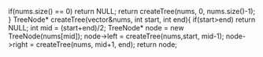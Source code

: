 if(nums.size() == 0) return NULL;
return createTree(nums, 0, nums.size()-1);
}
TreeNode* createTree(vector<int>&nums, int start, int end){
if(start>end) return NULL;
int mid = (start+end)/2;
TreeNode* node = new TreeNode(nums[mid]);
node->left = createTree(nums,start, mid-1);
node->right = createTree(nums, mid+1, end);
return node;